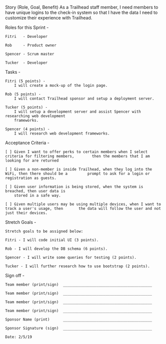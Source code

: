 Story (Role, Goal, Benefit)
    As a Trailhead staff member, I need members to have unique logins to the check-in system so that I have the data I need to customize their experience with Trailhead.

Roles for this Sprint - 

    Fitri   - Developer

    Rob     - Product owner

    Spencer - Scrum master

    Tucker  - Developer


Tasks - 

    Fitri (5 points) - 
        I will create a mock-up of the login page.

    Rob (5 points) - 
        I will contact Trailhead sponsor and setup a deployment server.

    Tucker (5 points) - 
        I will setup a development server and assist Spencer with researching web development
        frameworks.

    Spencer (4 points) - 
        I will research web development frameworks.


Acceptance Criteria - 

    [ ] Given I want to offer perks to certain members when I select criteria for filtering members,        then the members that I am looking for are returned

    [ ] Given a non-member is inside Trailhead, when they log into the WiFi, then there should be a         prompt to ask for a login or registration as guests.

    [ ] Given user information is being stored, when the system is breached, then user data is
        stored in a safe way.

    [ ] Given multiple users may be using multiple devices, when I want to track a user's usage, then       the data will follow the user and not just their devices.


Stretch Goals - 

    Stretch goals to be assigned below:

    Fitri - I will code initial UI (3 points).

    Rob - I will develop the DB schema (6 points).

    Spencer - I will write some queries for testing (2 points).

    Tucker - I will further research how to use bootstrap (2 points).


Sign off - 

    Team member (print/sign)  ________________________________________

    Team member (print/sign)  ________________________________________

    Team member (print/sign)  ________________________________________

    Team member (print/sign)  ________________________________________

    Sponsor Name (print)      ________________________________________

    Sponsor Signature (sign)  ________________________________________

    Date: 2/5/19
